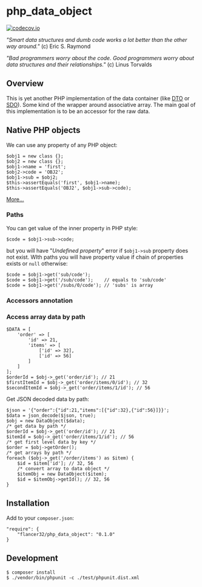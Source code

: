 # php_data_object

[![codecov.io](https://codecov.io/github/flancer32/php_data_object/coverage.svg?branch=master)](https://codecov.io/github/flancer32/php_data_object?branch=master)

_"Smart data structures and dumb code works a lot better than the other way around."_ (c) Eric S. Raymond

_"Bad programmers worry about the code. Good programmers worry about data structures and their relationships."_ (c) Linus Torvalds

## Overview

This is yet another PHP implementation of the data container (like [DTO](https://en.wikipedia.org/wiki/Data_transfer_object) or [SDO](http://php.net/manual/en/book.sdo.php)). Some kind of the wrapper around associative array. The main goal of this implementation is to be an accessor for the raw data.

## Native PHP objects

We can use any property of any PHP object:

    $obj1 = new class {};
    $obj2 = new class {};
    $obj1->name = 'first';
    $obj2->code = 'OBJ2';
    $obj1->sub = $obj2;
    $this->assertEquals('first', $obj1->name);
    $this->assertEquals('OBJ2', $obj1->sub->code);

[More...](./docs/010_phpObjects.md)


### Paths

You can get value of the inner property in PHP style:

    $code = $obj1->sub->code;
    
but you will have "_Undefined property_" error if `$obj1->sub` property does not exist. WIth paths you will have property value if chain of properties exists or `null` otherwise:

    $code = $obj1->get('sub/code');
    $code = $obj1->get('/sub/code');    // equals to 'sub/code'
    $code = $obj1->get('/subs/0/code'); // 'subs' is array



### Accessors annotation
    
### Access array data by path

    $DATA = [
        'order' => [
            'id' => 21,
            'items' => [
                ['id' => 32],
                ['id' => 56]
            ]
        ]
    ];
    $orderId = $obj->_get('order/id'); // 21
    $firstItemId = $obj->_get('order/items/0/id'); // 32
    $secondItemId = $obj->_get('order/items/1/id'); // 56



Get JSON decoded data by path:

    $json = '{"order":{"id":21,"items":[{"id":32},{"id":56}]}}';
    $data = json_decode($json, true);
    $obj = new DataObject($data);
    /* get data by path */
    $orderId = $obj->_get('order/id'); // 21
    $itemId = $obj->_get('order/items/1/id'); // 56
    /* get first level data by key */
    $order = $obj->getOrder();
    /* get arrays by path */
    foreach ($obj->_get('/order/items') as $item) {
        $id = $item['id']; // 32, 56
        /* convert array to data object */
        $itemObj = new DataObject($item);
        $id = $itemObj->getId(); // 32, 56
    }

## Installation

Add to your `composer.json`:

    "require": {
        "flancer32/php_data_object": "0.1.0"
    }


## Development

    $ composer install
    $ ./vendor/bin/phpunit -c ./test/phpunit.dist.xml
